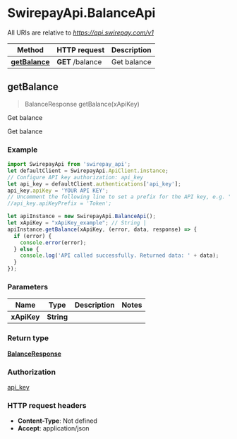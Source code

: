 # SwirepayApi.BalanceApi

All URIs are relative to *https://api.swirepay.com/v1*

Method | HTTP request | Description
------------- | ------------- | -------------
[**getBalance**](BalanceApi.md#getBalance) | **GET** /balance | Get balance



## getBalance

> BalanceResponse getBalance(xApiKey)

Get balance

Get balance

### Example

```javascript
import SwirepayApi from 'swirepay_api';
let defaultClient = SwirepayApi.ApiClient.instance;
// Configure API key authorization: api_key
let api_key = defaultClient.authentications['api_key'];
api_key.apiKey = 'YOUR API KEY';
// Uncomment the following line to set a prefix for the API key, e.g. "Token" (defaults to null)
//api_key.apiKeyPrefix = 'Token';

let apiInstance = new SwirepayApi.BalanceApi();
let xApiKey = "xApiKey_example"; // String | 
apiInstance.getBalance(xApiKey, (error, data, response) => {
  if (error) {
    console.error(error);
  } else {
    console.log('API called successfully. Returned data: ' + data);
  }
});
```

### Parameters


Name | Type | Description  | Notes
------------- | ------------- | ------------- | -------------
 **xApiKey** | **String**|  | 

### Return type

[**BalanceResponse**](BalanceResponse.md)

### Authorization

[api_key](../README.md#api_key)

### HTTP request headers

- **Content-Type**: Not defined
- **Accept**: application/json

